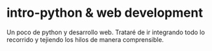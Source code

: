 # intro-python & web development
Un poco de python y desarrollo web. Trataré de ir integrando todo lo recorrido y tejiendo los hilos de manera comprensible.
